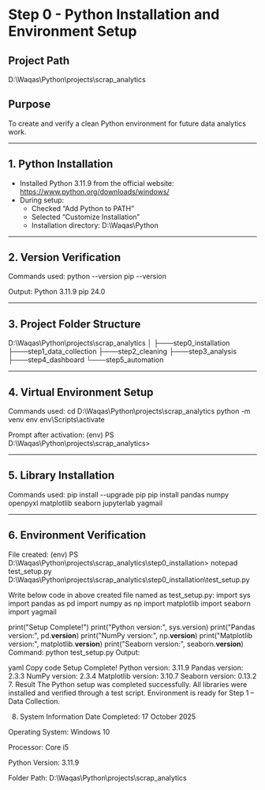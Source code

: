 # Step 0 - Python Installation and Environment Setup

## Project Path
D:\Waqas\Python\projects\scrap_analytics

## Purpose
To create and verify a clean Python environment for future data analytics work.

---

## 1. Python Installation
- Installed Python 3.11.9 from the official website: https://www.python.org/downloads/windows/  
- During setup:
  - Checked “Add Python to PATH”
  - Selected “Customize Installation”
  - Installation directory: D:\Waqas\Python

---

## 2. Version Verification
Commands used:
python --version
pip --version

Output:
Python 3.11.9
pip 24.0

---

## 3. Project Folder Structure
D:\Waqas\Python\projects\scrap_analytics
│
├───step0_installation
├───step1_data_collection
├───step2_cleaning
├───step3_analysis
├───step4_dashboard
└───step5_automation

---

## 4. Virtual Environment Setup
Commands used:
cd D:\Waqas\Python\projects\scrap_analytics
python -m venv env
env\Scripts\activate

Prompt after activation:
(env) PS D:\Waqas\Python\projects\scrap_analytics>

---

## 5. Library Installation
Commands used:
pip install --upgrade pip
pip install pandas numpy openpyxl matplotlib seaborn jupyterlab yagmail

---

## 6. Environment Verification
File created:
(env) PS D:\Waqas\Python\projects\scrap_analytics\step0_installation> notepad test_setup.py
D:\Waqas\Python\projects\scrap_analytics\step0_installation\test_setup.py

Write below code in above created file named as test_setup.py:
import sys
import pandas as pd
import numpy as np
import matplotlib
import seaborn
import yagmail

print("Setup Complete!")
print("Python version:", sys.version)
print("Pandas version:", pd.__version__)
print("NumPy version:", np.__version__)
print("Matplotlib version:", matplotlib.__version__)
print("Seaborn version:", seaborn.__version__)
Command:
python test_setup.py
Output:

yaml
Copy code
Setup Complete!
Python version: 3.11.9
Pandas version: 2.3.3
NumPy version: 2.3.4
Matplotlib version: 3.10.7
Seaborn version: 0.13.2
7. Result
The Python setup was completed successfully.
All libraries were installed and verified through a test script.
Environment is ready for Step 1 – Data Collection.

8. System Information
Date Completed: 17 October 2025

Operating System: Windows 10

Processor: Core i5

Python Version: 3.11.9

Folder Path: D:\Waqas\Python\projects\scrap_analytics